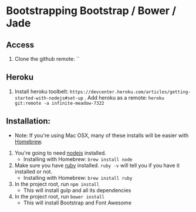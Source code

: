 # Bootstrapping Bootstrap / Bower / Jade
## Access
1. Clone the github remote: ``
## Heroku
1. Install heroku toolbelt: `https://devcenter.heroku.com/articles/getting-started-with-nodejs#set-up`
. Add heroku as a remote: `heroku git:remote -a infinite-meadow-7322`
## Installation:
* Note: If you're using Mac OSX, many of these installs will be easier with [Homebrew]().
1. You're going to need [nodejs](https://nodejs.org/en/download/) installed.
    * Installing with Homebrew: `brew install node`
2. Make sure you have [ruby](https://www.ruby-lang.org/en/documentation/installation/) installed. `ruby -v` will tell you if you have it installed or not.
    * Installing with Homebrew: `brew install ruby`
3. In the project root, run `npm install`
    * This will install gulp and all its dependencies
4. In the project root, run `bower install`
    * This will install Bootstrap and Font Awesome

